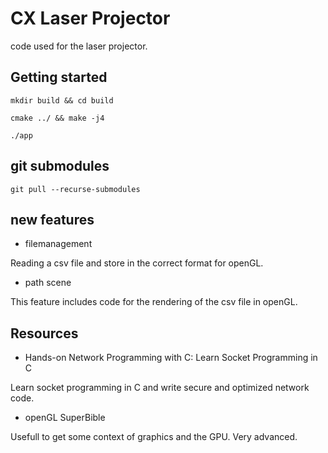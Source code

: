 # CX Laser Projector

code used for the laser projector.

## Getting started
```
mkdir build && cd build
```
```
cmake ../ && make -j4
```
```
./app
``` 

## git submodules

```
git pull --recurse-submodules
```

## new features
* filemanagement

Reading a csv file and store in the correct format for openGL.

* path scene

This feature includes code for the rendering of the csv file in openGL.

## Resources
* Hands-on Network Programming with C: Learn Socket Programming in C

Learn socket programming in C and write secure and optimized network code.

* openGL SuperBible

Usefull to get some context of graphics and the GPU. Very advanced.
